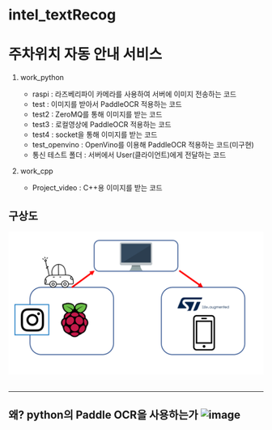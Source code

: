 # intel_textRecog

# 주차위치 자동 안내 서비스

1. work_python
   - raspi : 라즈베리파이 카메라를 사용하여 서버에 이미지 전송하는 코드
   - test : 이미지를 받아서 PaddleOCR 적용하는 코드
   - test2 : ZeroMQ를 통해 이미지를 받는 코드
   - test3 : 로컬영상에 PaddleOCR 적용하는 코드
   - test4 : socket을 통해 이미지를 받는 코드
   - test_openvino : OpenVino를 이용해 PaddleOCR 적용하는 코드(미구현)
   - 통신 테스트 폴더 : 서버에서 User(클라이언트)에게 전달하는 코드


2. work_cpp
   - Project_video : C++용 이미지를 받는 코드


## 구상도

<img src="/image/img_1.png">


## 

---
왜? python의 Paddle OCR을 사용하는가
![image](https://github.com/dnfm257/intel_textRecog/assets/143377935/fad35dbe-c4d0-44d9-942e-b38666e31b1f)
---
